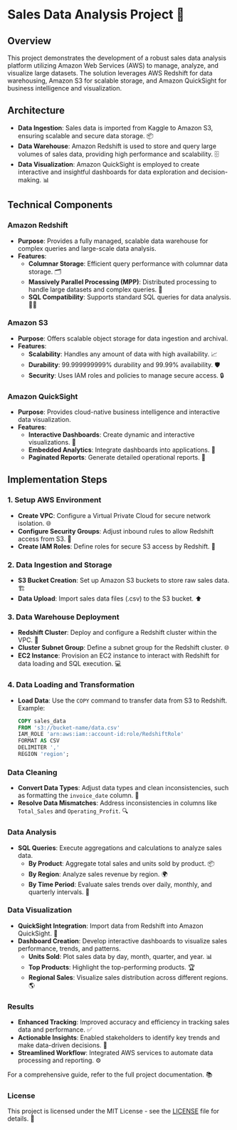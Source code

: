 # Sales Data Analysis Project 🚀

## Overview

This project demonstrates the development of a robust sales data analysis platform utilizing Amazon Web Services (AWS) to manage, analyze, and visualize large datasets. The solution leverages AWS Redshift for data warehousing, Amazon S3 for scalable storage, and Amazon QuickSight for business intelligence and visualization.

## Architecture

- **Data Ingestion**: Sales data is imported from Kaggle to Amazon S3, ensuring scalable and secure data storage. 📦
- **Data Warehouse**: Amazon Redshift is used to store and query large volumes of sales data, providing high performance and scalability. 🗄️
- **Data Visualization**: Amazon QuickSight is employed to create interactive and insightful dashboards for data exploration and decision-making. 📊

## Technical Components

### Amazon Redshift

- **Purpose**: Provides a fully managed, scalable data warehouse for complex queries and large-scale data analysis.
- **Features**:
  - **Columnar Storage**: Efficient query performance with columnar data storage. 🗂️
  - **Massively Parallel Processing (MPP)**: Distributed processing to handle large datasets and complex queries. 🔄
  - **SQL Compatibility**: Supports standard SQL queries for data analysis. 🧑‍💻

### Amazon S3

- **Purpose**: Offers scalable object storage for data ingestion and archival.
- **Features**:
  - **Scalability**: Handles any amount of data with high availability. 📈
  - **Durability**: 99.999999999% durability and 99.99% availability. 🛡️
  - **Security**: Uses IAM roles and policies to manage secure access. 🔒

### Amazon QuickSight

- **Purpose**: Provides cloud-native business intelligence and interactive data visualization.
- **Features**:
  - **Interactive Dashboards**: Create dynamic and interactive visualizations. 🎨
  - **Embedded Analytics**: Integrate dashboards into applications. 📱
  - **Paginated Reports**: Generate detailed operational reports. 📑

## Implementation Steps

### 1. Setup AWS Environment

- **Create VPC**: Configure a Virtual Private Cloud for secure network isolation. 🌐
- **Configure Security Groups**: Adjust inbound rules to allow Redshift access from S3. 🔄
- **Create IAM Roles**: Define roles for secure S3 access by Redshift. 🔐

### 2. Data Ingestion and Storage

- **S3 Bucket Creation**: Set up Amazon S3 buckets to store raw sales data. 🏗️
- **Data Upload**: Import sales data files (.csv) to the S3 bucket. ⬆️

### 3. Data Warehouse Deployment

- **Redshift Cluster**: Deploy and configure a Redshift cluster within the VPC. 🏢
- **Cluster Subnet Group**: Define a subnet group for the Redshift cluster. 🌐
- **EC2 Instance**: Provision an EC2 instance to interact with Redshift for data loading and SQL execution. 💻

### 4. Data Loading and Transformation

- **Load Data**: Use the `COPY` command to transfer data from S3 to Redshift. Example:
  ```sql
  COPY sales_data
  FROM 's3://bucket-name/data.csv'
  IAM_ROLE 'arn:aws:iam::account-id:role/RedshiftRole'
  FORMAT AS CSV
  DELIMITER ','
  REGION 'region';

### Data Cleaning

- **Convert Data Types**: Adjust data types and clean inconsistencies, such as formatting the `invoice_date` column. 🧹
- **Resolve Data Mismatches**: Address inconsistencies in columns like `Total_Sales` and `Operating_Profit`. 🔍

### Data Analysis

- **SQL Queries**: Execute aggregations and calculations to analyze sales data.
  - **By Product**: Aggregate total sales and units sold by product. 📦
  - **By Region**: Analyze sales revenue by region. 🌍
  - **By Time Period**: Evaluate sales trends over daily, monthly, and quarterly intervals. 📅

### Data Visualization

- **QuickSight Integration**: Import data from Redshift into Amazon QuickSight. 🔄
- **Dashboard Creation**: Develop interactive dashboards to visualize sales performance, trends, and patterns.
  - **Units Sold**: Plot sales data by day, month, quarter, and year. 📊
  - **Top Products**: Highlight the top-performing products. 🏆
  - **Regional Sales**: Visualize sales distribution across different regions. 🌎

### Results

- **Enhanced Tracking**: Improved accuracy and efficiency in tracking sales data and performance. ✅
- **Actionable Insights**: Enabled stakeholders to identify key trends and make data-driven decisions. 🧠
- **Streamlined Workflow**: Integrated AWS services to automate data processing and reporting. ⚙️

For a comprehensive guide, refer to the full project documentation. 📚

### License

This project is licensed under the MIT License - see the [LICENSE](LICENSE) file for details. 📜


